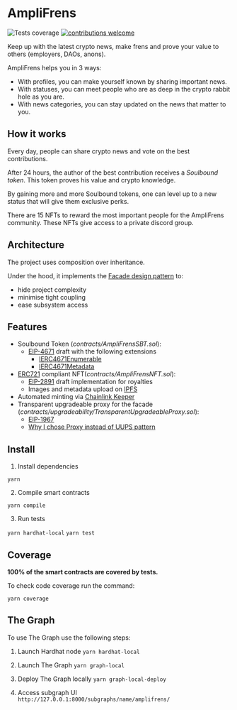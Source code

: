 # AmpliFrens

![Tests coverage](https://img.shields.io/badge/Coverage-100%25-brightgreen "Tests coverage")
[![contributions welcome](https://img.shields.io/badge/contributions-welcome-brightgreen.svg?style=flat)](https://github.com/dwyl/esta/issues)

Keep up with the latest crypto news, make frens and prove your value to others (employers, DAOs, anons).

AmpliFrens helps you in 3 ways:

- With profiles, you can make yourself known by sharing important news.
- With statuses, you can meet people who are as deep in the crypto rabbit hole as you are.
- With news categories, you can stay updated on the news that matter to you.

## How it works

Every day, people can share crypto news and vote on the best contributions.

After 24 hours, the author of the best contribution receives a _Soulbound token_. This token proves his value and crypto knowledge.

By gaining more and more Soulbound tokens, one can level up to a new status that will give them exclusive perks.

There are 15 NFTs to reward the most important people for the AmpliFrens community. These NFTs give access to a private discord group.

## Architecture

The project uses composition over inheritance.

Under the hood, it implements the [Facade design pattern](https://en.wikipedia.org/wiki/Facade_pattern) to:

- hide project complexity
- minimise tight coupling
- ease subsystem access

## Features

- Soulbound Token (_contracts/AmpliFrensSBT.sol_):
  - [EIP-4671](https://eips.ethereum.org/EIPS/eip-4671) draft with the following extensions
    - [IERC4671Enumerable](https://eips.ethereum.org/EIPS/eip-4671#enumerable)
    - [IERC4671Metadata](https://eips.ethereum.org/EIPS/eip-4671#metadata)
- [ERC721](https://ethereum.org/en/developers/docs/standards/tokens/erc-721/) compliant NFT(_contracts/AmpliFrensNFT.sol_):
  - [EIP-2891](https://eips.ethereum.org/EIPS/eip-2981) draft implementation for royalties
  - Images and metadata upload on [IPFS](https://ipfs.io/)
- Automated minting via [Chainlink Keeper](https://docs.chain.link/docs/chainlink-automation/introduction/)
- Transparent upgradeable proxy for the facade (_contracts/upgradeability/TransparentUpgradeableProxy.sol_):
  - [EIP-1967](https://eips.ethereum.org/EIPS/eip-1967)
  - [Why I chose Proxy instead of UUPS pattern](https://twitter.com/jeiwan7/status/1568911485602091009)

## Install

1. Install dependencies

`yarn`

2. Compile smart contracts

`yarn compile`

3. Run tests

`yarn hardhat-local`
`yarn test`

## Coverage

**100% of the smart contracts are covered by tests.**

To check code coverage run the command:

`yarn coverage`

## The Graph

To use The Graph use the following steps:

1. Launch Hardhat node
   `yarn hardhat-local`

2. Launch The Graph
   `yarn graph-local`

3. Deploy The Graph locally
   `yarn graph-local-deploy`

4. Access subgraph UI
   `http://127.0.0.1:8000/subgraphs/name/amplifrens/`
